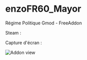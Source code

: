# enzoFR60_Mayor
Régime Politique Gmod - FreeAddon

Steam : 
 
Capture d'écran :
<p><img src="https://media.discordapp.net/attachments/462660509003546634/465188733713514496/20180707065958_1.jpg?width=1142&height=641" alt="Addon view" data-canonical-src="https://media.discordapp.net/attachments/462660509003546634/465188733713514496/20180707065958_1.jpg?width=1142&height=641" style="max-width:100%;"></p>
